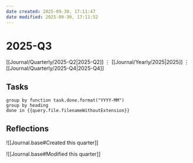 ```yaml
---
date created: 2025-09-30, 17:11:47
date modified: 2025-09-30, 17:11:52
---
```


# 2025-Q3

[[Journal/Quarterly/2025-Q2|2025-Q2]] ⋮ [[Journal/Yearly/2025|2025]] ⋮ [[Journal/Quarterly/2025-Q4|2025-Q4]]

## Tasks

```tasks
group by function task.done.format("YYYY-MM")
group by heading
done in {{query.file.filenameWithoutExtension}}
```

## Reflections

![[Journal.base#Created this quarter]]

![[Journal.base#Modified this quarter]]
